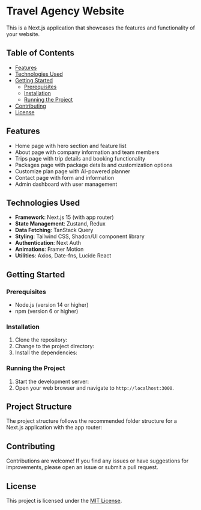 # Travel Agency Website

This is a Next.js  application that showcases the features and functionality of your website.

## Table of Contents
- [Features](#features)
- [Technologies Used](#technologies-used)
- [Getting Started](#getting-started)
  - [Prerequisites](#prerequisites)
  - [Installation](#installation)
  - [Running the Project](#running-the-project)
- [Contributing](#contributing)
- [License](#license)

## Features
- Home page with hero section and feature list
- About page with company information and team members
- Trips page with trip details and booking functionality
- Packages page with package details and customization options
- Customize plan page with AI-powered planner
- Contact page with form and information
- Admin dashboard with user management

## Technologies Used
- **Framework**: Next.js 15 (with app router)
- **State Management**: Zustand, Redux
- **Data Fetching**: TanStack Query
- **Styling**: Tailwind CSS, Shadcn/UI component library
- **Authentication**: Next Auth
- **Animations**: Framer Motion
- **Utilities**: Axios, Date-fns, Lucide React

## Getting Started

### Prerequisites
- Node.js (version 14 or higher)
- npm (version 6 or higher)

### Installation
1. Clone the repository:
2. Change to the project directory:
3. Install the dependencies:


### Running the Project
1. Start the development server:
2. Open your web browser and navigate to `http://localhost:3000`.

## Project Structure
The project structure follows the recommended folder structure for a Next.js  application with the app router:


## Contributing
Contributions are welcome! If you find any issues or have suggestions for improvements, please open an issue or submit a pull request.

## License
This project is licensed under the [MIT License](LICENSE).